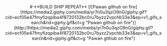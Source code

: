 <div style="text-align: center;" markdown="1">
# **BUILD SHIP REPEAT**
[![Pawan github on fire](https://media2.giphy.com/media/yr7n0u3qzO9nG/giphy.gif?cid=ecf05e47fmyfizqpiba4f8720132bc0ru7byzz2vpchb33e3&ep=v1_gifs_search&rid=giphy.gif&ct=g "Pawan github on fire")](http://https://media2.giphy.com/media/yr7n0u3qzO9nG/giphy.gif?cid=ecf05e47fmyfizqpiba4f8720132bc0ru7byzz2vpchb33e3&ep=v1_gifs_search&rid=giphy.gif&ct=g "Pawan github on fire")
